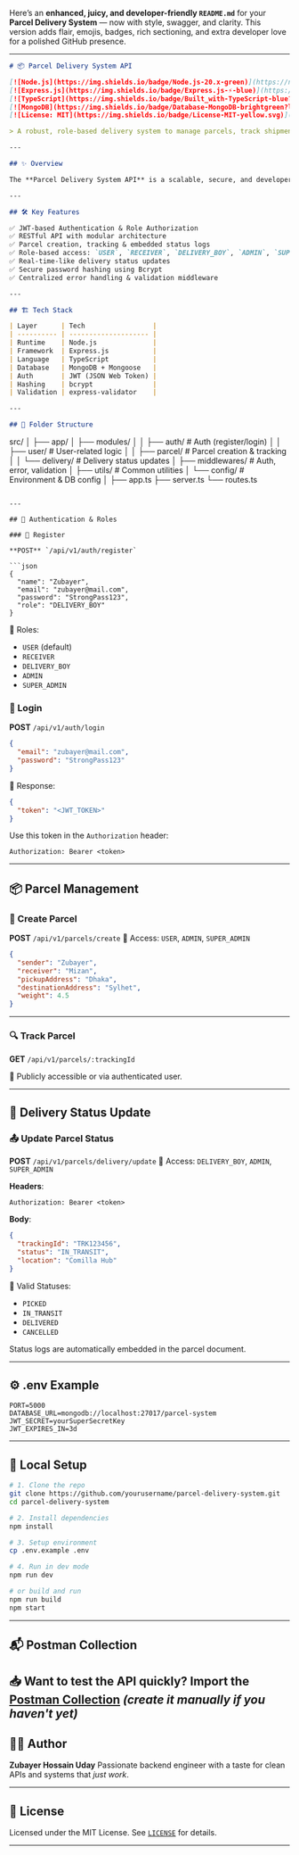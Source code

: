 Here’s an **enhanced, juicy, and developer-friendly `README.md`** for your **Parcel Delivery System** — now with style, swagger, and clarity. This version adds flair, emojis, badges, rich sectioning, and extra developer love for a polished GitHub presence.

---

```md
# 📦 Parcel Delivery System API

[![Node.js](https://img.shields.io/badge/Node.js-20.x-green)](https://nodejs.org/)
[![Express.js](https://img.shields.io/badge/Express.js-⚡-blue)](https://expressjs.com/)
[![TypeScript](https://img.shields.io/badge/Built_with-TypeScript-blue?logo=typescript)](https://www.typescriptlang.org/)
[![MongoDB](https://img.shields.io/badge/Database-MongoDB-brightgreen?logo=mongodb)](https://www.mongodb.com/)
[![License: MIT](https://img.shields.io/badge/License-MIT-yellow.svg)](./LICENSE)

> A robust, role-based delivery system to manage parcels, track shipments, and handle logistics like a pro.

---

## ✨ Overview

The **Parcel Delivery System API** is a scalable, secure, and developer-friendly backend designed to handle the logistics of a parcel delivery service. With built-in support for authentication, status updates, delivery personnel, and real-time tracking, this API can serve as the backbone of any delivery-based platform.

---

## 🛠️ Key Features

✅ JWT-based Authentication & Role Authorization  
✅ RESTful API with modular architecture  
✅ Parcel creation, tracking & embedded status logs  
✅ Role-based access: `USER`, `RECEIVER`, `DELIVERY_BOY`, `ADMIN`, `SUPER_ADMIN`  
✅ Real-time-like delivery status updates  
✅ Secure password hashing using Bcrypt  
✅ Centralized error handling & validation middleware

---

## 🏗️ Tech Stack

| Layer      | Tech                 |
| ---------- | -------------------- |
| Runtime    | Node.js              |
| Framework  | Express.js           |
| Language   | TypeScript           |
| Database   | MongoDB + Mongoose   |
| Auth       | JWT (JSON Web Token) |
| Hashing    | bcrypt               |
| Validation | express-validator    |

---

## 📁 Folder Structure
```

src/
│
├── app/
│ ├── modules/
│ │ ├── auth/ # Auth (register/login)
│ │ ├── user/ # User-related logic
│ │ ├── parcel/ # Parcel creation & tracking
│ │ └── delivery/ # Delivery status updates
│ ├── middlewares/ # Auth, error, validation
│ ├── utils/ # Common utilities
│ └── config/ # Environment & DB config
│
├── app.ts
├── server.ts
└── routes.ts

````

---

## 🔐 Authentication & Roles

### 🧾 Register

**POST** `/api/v1/auth/register`

```json
{
  "name": "Zubayer",
  "email": "zubayer@mail.com",
  "password": "StrongPass123",
  "role": "DELIVERY_BOY"
}
````

📌 Roles:

- `USER` (default)
- `RECEIVER`
- `DELIVERY_BOY`
- `ADMIN`
- `SUPER_ADMIN`

### 🔐 Login

**POST** `/api/v1/auth/login`

```json
{
  "email": "zubayer@mail.com",
  "password": "StrongPass123"
}
```

🔑 Response:

```json
{
  "token": "<JWT_TOKEN>"
}
```

Use this token in the `Authorization` header:

```
Authorization: Bearer <token>
```

---

## 📦 Parcel Management

### 🚀 Create Parcel

**POST** `/api/v1/parcels/create`
🔐 Access: `USER`, `ADMIN`, `SUPER_ADMIN`

```json
{
  "sender": "Zubayer",
  "receiver": "Mizan",
  "pickupAddress": "Dhaka",
  "destinationAddress": "Sylhet",
  "weight": 4.5
}
```

---

### 🔍 Track Parcel

**GET** `/api/v1/parcels/:trackingId`

📌 Publicly accessible or via authenticated user.

---

## 🚚 Delivery Status Update

### 📤 Update Parcel Status

**POST** `/api/v1/parcels/delivery/update`
🔐 Access: `DELIVERY_BOY`, `ADMIN`, `SUPER_ADMIN`

**Headers**:

```
Authorization: Bearer <token>
```

**Body**:

```json
{
  "trackingId": "TRK123456",
  "status": "IN_TRANSIT",
  "location": "Comilla Hub"
}
```

🎯 Valid Statuses:

- `PICKED`
- `IN_TRANSIT`
- `DELIVERED`
- `CANCELLED`

Status logs are automatically embedded in the parcel document.

---

## ⚙️ .env Example

```env
PORT=5000
DATABASE_URL=mongodb://localhost:27017/parcel-system
JWT_SECRET=yourSuperSecretKey
JWT_EXPIRES_IN=3d
```

---

## 🧪 Local Setup

```bash
# 1. Clone the repo
git clone https://github.com/yourusername/parcel-delivery-system.git
cd parcel-delivery-system

# 2. Install dependencies
npm install

# 3. Setup environment
cp .env.example .env

# 4. Run in dev mode
npm run dev

# or build and run
npm run build
npm start
```

---

## 📬 Postman Collection

## 📥 Want to test the API quickly? Import the [Postman Collection](./postman_collection.json) _(create it manually if you haven't yet)_

## 🧑‍💻 Author

**Zubayer Hossain Uday**
Passionate backend engineer with a taste for clean APIs and systems that _just work_.

---

## 📜 License

Licensed under the MIT License. See [`LICENSE`](./LICENSE) for details.

---
